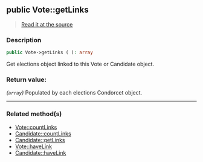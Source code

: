 ## public Vote::getLinks

> [Read it at the source](https://github.com/julien-boudry/Condorcet/blob/master/src/Linkable.php#L54)

### Description    

```php
public Vote->getLinks ( ): array
```

Get elections object linked to this Vote or Candidate object.
    

### Return value:   

*(`array`)* Populated by each elections Condorcet object.


---------------------------------------

### Related method(s)      

* [Vote::countLinks](/Docs/ApiReferences/Vote%20Class/public%20Vote--countLinks.md)    
* [Candidate::countLinks](/Docs/ApiReferences/Candidate%20Class/public%20Candidate--countLinks.md)    
* [Candidate::getLinks](/Docs/ApiReferences/Candidate%20Class/public%20Candidate--getLinks.md)    
* [Vote::haveLink](/Docs/ApiReferences/Vote%20Class/public%20Vote--haveLink.md)    
* [Candidate::haveLink](/Docs/ApiReferences/Candidate%20Class/public%20Candidate--haveLink.md)    
